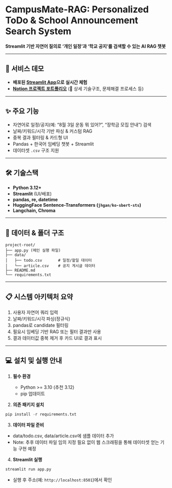 # CampusMate-RAG: Personalized ToDo & School Announcement Search System

**Streamlit 기반 자연어 질의로 ‘개인 일정’과 ‘학교 공지’를 검색할 수 있는 AI RAG 챗봇**

---

## 🌟 서비스 데모

- **배포된 [Streamlit App](https://campusmate-rag.streamlit.app/)으로 실시간 체험**
- **[Notion 프로젝트 포트폴리오](https://bronze-enquiry-60b.notion.site/CampusMate-RAG-Personalized-ToDo-Univ-Announcement-RAG-Search-System-244c494e05e5800da641fbb45b482b37?source=copy_link)** (📑 상세 기술구조, 문제해결 프로세스 등)

---

## ✨ 주요 기능

- 자연어로 일정/공지(예: “8월 3일 운동 뭐 있어?”, “장학금 모집 안내”) 검색
- 날짜/키워드/시각 기반 파싱 & 커스텀 RAG
- 중복 결과 필터링 & 카드형 UI
- Pandas + 한국어 임베딩 챗봇 + Streamlit
- 데이터셋 `.csv` 구조 지원

---

## 🛠️ 기술스택

- **Python 3.12+**
- **Streamlit** (UI/배포)
- **pandas, re, datetime**
- **HuggingFace Sentence-Transformers (`jhgan/ko-sbert-sts`)**
- **Langchain, Chroma**

---

## 💾 데이터 & 폴더 구조
```plaintext
project-root/
├── app.py (메인 실행 파일)
├── data/
│   ├── todo.csv       # 일정/할일 데이터
│   └── article.csv    # 공지 게시글 데이터
├── README.md
└── requirements.txt
```

---

## 📋 시스템 아키텍처 요약

1. 사용자 자연어 쿼리 입력
2. 날짜/키워드/시각 파싱(정규식)
3. pandas로 candidate 필터링
4. 필요시 임베딩 기반 RAG 또는 필터 결과만 사용
5. 결과 데이터값 중복 제거 후 카드 UI로 결과 표시

---

## 💻 설치 및 실행 안내

1. **필수 환경**
   - Python >= 3.10 (추천 3.12)
   - pip 업데이트

2. **의존 패키지 설치**
```python
pip install -r requirements.txt
```

3. **데이터 파일 준비**
- data/todo.csv, data/article.csv에 샘플 데이터 추가
- Note: 추후 데이터 파일 임의 지정 필요 없이 웹 스크래핑을 통해 데이터셋 얻는 기능 구현 예정

4. **Streamlit 실행**
```python
streamlit run app.py
```
- 실행 후 주소(예: `http://localhost:8501`)에서 확인
